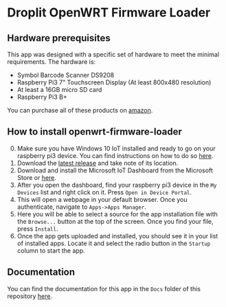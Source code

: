# Droplit OpenWRT Firmware Loader

## Hardware prerequisites

This app was designed with a specific set of hardware to meet the minimal requirements. The hardware is:
* Symbol Barcode Scanner DS9208
* Raspberry Pi3 7" Touchscreen Display (At least 800x480 resolution)
* At least a 16GB micro SD card
* Raspberry Pi3 B+

You can purchase all of these products on [amazon](https://amazon.com/ideas/amzn1.account.AHVDRPBVC2VKH6VEM5HFUTAZ24YQ/HFF7CPT9N3C1).

## How to install openwrt-firmware-loader

0. Make sure you have Windows 10 IoT installed and ready to go on your raspberry pi3 device. You can find instructions on how to do so [here](https://www.windowscentral.com/how-install-windows-10-iot-raspberry-pi-3).
1. Download the [latest release](https://github.com/droplit/openwrt-firmware-loader/releases/latest) and take note of its location.
2. Download and install the Microsoft IoT Dashboard from the Microsoft Store or [here](https://docs.microsoft.com/en-us/windows/iot-core/connect-your-device/iotdashboard).
3. After you open the dashboard, find your raspberry pi3 device in the `My Devices` list and right click on it. Press `Open in Device Portal`.
4. This will open a webpage in your default browser. Once you authenticate, navigate to `Apps->Apps Manager`.
5. Here you will be able to select a source for the app installation file with the `Browse...` button at the top of the screen. Once you find your file, press `Install`.
6. Once the app gets uploaded and installed, you should see it in your list of installed apps. Locate it and select the radio button in the `Startup` column to start the app.


## Documentation

You can find the documentation for this app in the `Docs` folder of this repository [here](https://github.com/droplit/openwrt-firmware-loader/tree/master/Docs).
